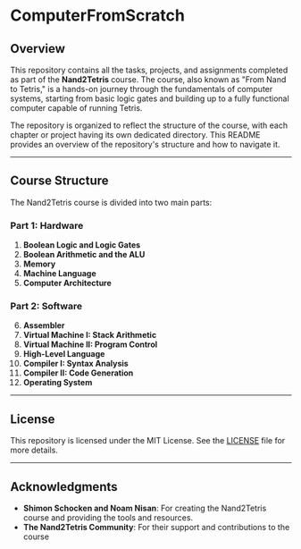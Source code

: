 # ComputerFromScratch

## Overview

This repository contains all the tasks, projects, and assignments completed as part of the **Nand2Tetris** course. The course, also known as "From Nand to Tetris," is a hands-on journey through the fundamentals of computer systems, starting from basic logic gates and building up to a fully functional computer capable of running Tetris.

The repository is organized to reflect the structure of the course, with each chapter or project having its own dedicated directory. This README provides an overview of the repository's structure and how to navigate it.

---

## Course Structure

The Nand2Tetris course is divided into two main parts:

### Part 1: Hardware
1. **Boolean Logic and Logic Gates**
2. **Boolean Arithmetic and the ALU**
3. **Memory**
4. **Machine Language**
5. **Computer Architecture**

### Part 2: Software
6. **Assembler**
7. **Virtual Machine I: Stack Arithmetic**
8. **Virtual Machine II: Program Control**
9. **High-Level Language**
10. **Compiler I: Syntax Analysis**
11. **Compiler II: Code Generation**
12. **Operating System**

---

## License

This repository is licensed under the MIT License. See the [LICENSE](LICENSE) file for more details.

---

## Acknowledgments

- **Shimon Schocken and Noam Nisan**: For creating the Nand2Tetris course and providing the tools and resources.
- **The Nand2Tetris Community**: For their support and contributions to the course 
